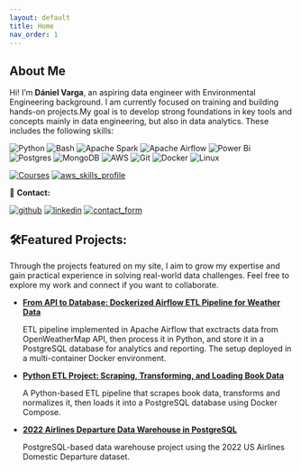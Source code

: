```yaml
---
layout: default
title: Home
nav_order: 1
---
```


## About Me

Hi! I’m **Dániel Varga**, an aspiring data engineer with Environmental Engineering background. I am currently focused on training and building hands-on projects.My goal is to develop strong foundations in key tools and concepts mainly in data engineering, but also in data analytics. These includes the following skills:

![Python](https://img.shields.io/badge/python-3670A0?style=for-the-badge&logo=python&logoColor=ffdd54) 
![Bash](https://img.shields.io/badge/bash-black?style=for-the-badge&logo=gnubash&logoColor=white)
![Apache Spark](https://img.shields.io/badge/APACHE%20SPARK-white?style=for-the-badge&logo=apachespark)
![Apache Airflow](https://img.shields.io/badge/Apache%20Airflow-017CEE?style=for-the-badge&logo=Apache%20Airflow&logoColor=white)
![Power Bi](https://img.shields.io/badge/power_bi-F2C811?style=for-the-badge&logo=powerbi&logoColor=black)
![Postgres](https://img.shields.io/badge/postgres-%23316192.svg?style=for-the-badge&logo=postgresql&logoColor=white)
![MongoDB](https://img.shields.io/badge/MongoDB-%234ea94b.svg?style=for-the-badge&logo=mongodb&logoColor=white)
![AWS](https://img.shields.io/badge/AWS-%23FF9900.svg?style=for-the-badge&logo=amazon-aws&logoColor=white)
![Git](https://img.shields.io/badge/git-%23F05033.svg?style=for-the-badge&logo=git&logoColor=white)
![Docker](https://img.shields.io/badge/docker-%230db7ed.svg?style=for-the-badge&logo=docker&logoColor=white)
![Linux](https://img.shields.io/badge/Linux-FCC624?style=for-the-badge&logo=linux&logoColor=black)

[![Courses](https://img.shields.io/badge/All%20Courses%20%26%20Certificates-blue?style=for-the-badge)](https://github.com/danielv089/danielv089/blob/main/CERTIFICATES.md)
[![aws_skills_profile](https://img.shields.io/badge/AWS%20Skills%20Profile-orange?style=for-the-badge)](https://skillsprofile.skillbuilder.aws/user/danielvarga/certification-badges)


💼 **Contact:**

[![github](https://img.shields.io/badge/GITHUB-black?style=for-the-badge&logo=github)](https://github.com/danielv089)
[![linkedin](https://img.shields.io/badge/LinkedIn-blue?style=for-the-badge)](https://www.linkedin.com/in/d%C3%A1niel-varga-598a93135/)
[![contact_form](https://img.shields.io/badge/Contact%20form-blue?style=for-the-badge)](contact_form.md)


## 🛠️Featured Projects:
Through the projects featured on my site, I aim to grow my expertise and gain practical experience in solving real-world data challenges. 
Feel free to explore my work and connect if you want to collaborate.

- [**From API to Database: Dockerized Airflow ETL Pipeline for Weather Data**](/de_projects/airflow-weather-data-pipeline.md)

  ETL pipeline implemented in Apache Airflow that exctracts data from OpenWeatherMap API, then process it in Python, and store it in a PostgreSQL database for analytics and reporting.
  The setup deployed in a multi-container Docker environment.
  
- [**Python ETL Project: Scraping, Transforming, and Loading Book Data**](/de_projects/bookstore-etl-pipeline.md)

   A Python-based ETL pipeline that scrapes book data, transforms and normalizes it, then loads it into a PostgreSQL database using Docker Compose.
  
- [**2022 Airlines Departure Data Warehouse in PostgreSQL**](/de_projects/airlines-data-warehouse-pg.md)

  PostgreSQL-based data warehouse project using the 2022 US Airlines Domestic Departure dataset.
